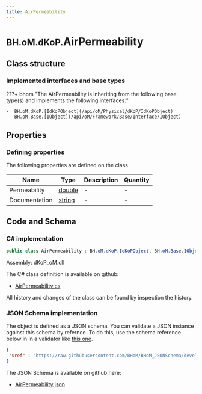 ```yaml
---
title: AirPermeability
---
```


# <small>BH.oM.dKoP.</small>**AirPermeability**



## Class structure

### Implemented interfaces and base types

???+ bhom "The AirPermeability is inheriting from the following base type(s) and implements the following interfaces:"

    -  BH.oM.dKoP.[IdKoPObject](/api/oM/Physical/dKoP/IdKoPObject)
    -  BH.oM.Base.[IObject](/api/oM/Framework/Base/Interface/IObject)


## Properties



### Defining properties

The following properties are defined on the class

| Name             | Type             | Description      | Quantity         |
|------------------|------------------|------------------|------------------|
| Permeability | [double](https://learn.microsoft.com/en-us/dotnet/api/System.Double?view=netstandard-2.0) | - | - |
| Documentation | [string](https://learn.microsoft.com/en-us/dotnet/api/System.String?view=netstandard-2.0) | - | - |


## Code and Schema

### C# implementation

``` C# title="C#"
public class AirPermeability : BH.oM.dKoP.IdKoPObject, BH.oM.Base.IObject
```

Assembly: dKoP_oM.dll

The C# class definition is available on github:

- [AirPermeability.cs](https://github.com/BHoM/dKoP_Toolkit/blob/develop/dKoP_oM/Perfomance\AirPermeability.cs)

All history and changes of the class can be found by inspection the history.
### JSON Schema implementation

The object is defined as a JSON schema. You can validate a JSON instance against this schema by refernce. To do this, use the schema reference below in in a validator like [this one](https://www.jsonschemavalidator.net/).

``` json title="JSON Schema"
{
 "$ref" : "https://raw.githubusercontent.com/BHoM/BHoM_JSONSchema/develop/dKoP_oM/AirPermeability.json"
}
```

The JSON Schema is available on github here:

- [AirPermeability.json](https://github.com/BHoM/BHoM_JSONSchema/blob/develop/dKoP_oM/AirPermeability.json)
